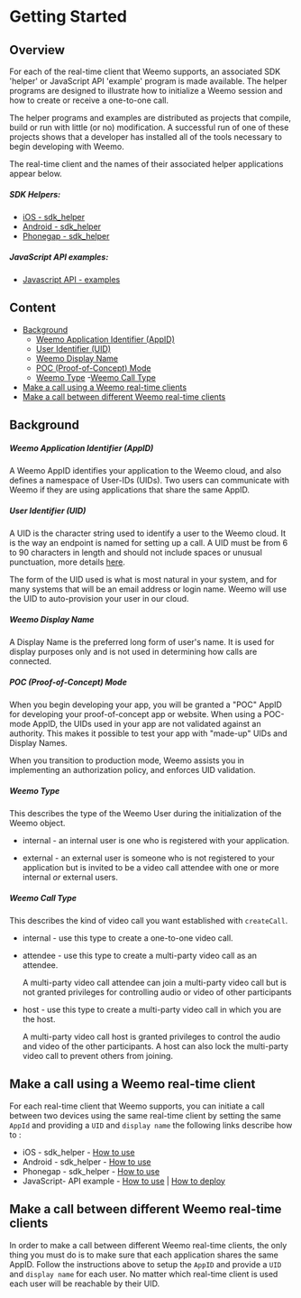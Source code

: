 # Getting Started

## Overview

For each of the real-time client that Weemo supports, an associated SDK 'helper' or JavaScript API 'example' program is made  available.  The helper programs are designed to illustrate how to initialize a Weemo session and how to create or receive a one-to-one call.

The helper programs and examples are distributed as projects that compile, build or run with little (or no) modification.  A successful run of one of these projects shows that a developer has installed all of the tools necessary to begin developing with Weemo.

The real-time client and the names of their associated helper applications
appear below.

##### SDK Helpers:
- [iOS - sdk_helper](https://github.com/weemo/iOS-SDK_beta)
- [Android - sdk_helper](https://github.com/weemo/Android-SDK_beta)
- [Phonegap - sdk_helper](https://github.com/weemo/Phonegap-SDK_Beta)

##### JavaScript API examples:
- [Javascript API - examples](https://github.com/weemo/Weemo.js_beta/tree/master/examples)

## Content
- [Background](#background)
    - [Weemo Application Identifier (AppID)](#weemo-application-identifier-appid)
    - [User Identifier (UID)](#user-identifier-uid)
    - [Weemo Display Name](#weemo-display-name)
    - [POC (Proof-of-Concept) Mode](#poc--proof-of-concept-mode)
    - [Weemo Type](#weemo-type)
    -[Weemo Call Type](#weemo-call-type
)
- [Make a call using a Weemo real-time clients](#make-a-call-using-a-weemo-real-time-client)
- [Make a call between different Weemo real-time clients](#make-a-call-between-different-weemo-real-time-clients)

## Background

##### Weemo Application Identifier (AppID)
   
A Weemo AppID identifies your application to the Weemo cloud, and also defines a namespace of User-IDs (UIDs).  Two users can communicate with Weemo if they are using applications that share the same AppID.

##### User Identifier (UID)

A UID is the character string used to identify a user to the Weemo cloud. It is the way an endpoint is named for setting up a call.  A UID must be from 6 to 90 characters in length and should not include
spaces or unusual punctuation, more details [here](https://github.com/weemo/Weemo.js/wiki/Weemo-Naming-Rules).

The form of the UID used is what is most natural in your system, and for many systems that will be an email address or login name.  Weemo will use the UID to auto-provision your user in our cloud.

##### Weemo Display Name

A Display Name is the preferred long form of user's name.  It is used for display purposes only and is not used in determining how calls are connected.  

##### POC  (Proof-of-Concept) Mode

When you begin developing your app, you will be granted a "POC" AppID for developing your proof-of-concept app or website.  When using a POC-mode AppID, the UIDs used in your app are not validated against an authority.  This makes it possible to test your app with "made-up" UIDs and Display Names.

When you transition to production mode, Weemo assists you in implementing an authorization policy, and enforces UID validation.

##### Weemo Type

This describes the type of the Weemo User during the initialization of the Weemo object.

- internal - an internal user is one who is registered with your application.

- external - an external user is someone who is not registered to your application but is invited to be a video call attendee with one or more internal *or* external users.

##### Weemo Call Type

This describes the kind of video call you want established with ```createCall```.

- internal - use this type to create a one-to-one video call.

- attendee - use this type to create a multi-party video call as an attendee.

    A multi-party video call attendee can join a multi-party video call but is not granted privileges for controlling audio or video of other participants

- host - use this type to create a multi-party video call in which you are the host.

    A multi-party video call host is granted privileges to control the audio and video of the other participants.  A host can also lock the multi-party video call to prevent others from joining.

## Make a call using a Weemo real-time client

For each real-time client that Weemo supports, you can initiate a call between two devices using the same real-time client by setting the same ```AppId``` and providing a ```UID``` and ```display name``` the following links describe how to :

- iOS - sdk_helper - [How to use](https://github.com/weemo/iOS-SDK-Helper/blob/master/README.md)
- Android - sdk_helper - [How to use](https://github.com/weemo/Android-SDK-Helper/blob/master/README.md)
- Phonegap - sdk_helper - [How to use](https://github.com/weemo/Phonegap-SDK-Helper/blob/master/README.md) 
- JavaScript- API example  - [How to use](/examples/README.md#how-to-use-the-examples) | [How to deploy](/examples/README.md#how-to-deploy-the-examples)

## Make a call between different Weemo real-time clients

In order to make a call between different Weemo real-time clients, the only thing you must do is to make sure that each application shares the same AppID. Follow the instructions above to setup the ```AppID``` and provide a ```UID``` and ```display name``` for each user. No matter which real-time client is used each user will be reachable by their UID.
